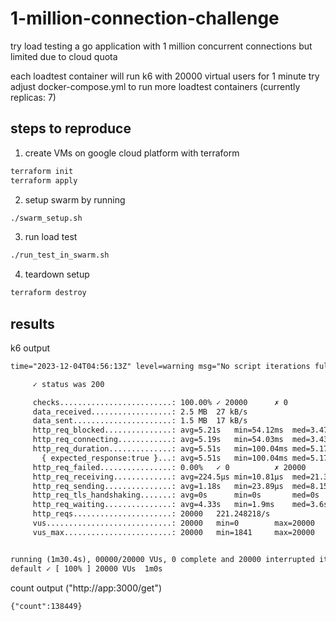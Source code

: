 # 1-million-connection-challenge

try load testing a go application with 1 million concurrent connections
but limited due to cloud quota

each loadtest container will run k6 with 20000 virtual users for 1 minute
try adjust docker-compose.yml to run more loadtest containers (currently replicas: 7)

## steps to reproduce

1. create VMs on google cloud platform with terraform

```bash
terraform init
terraform apply
```

2. setup swarm by running

```bash
./swarm_setup.sh
```

3. run load test

```bash
./run_test_in_swarm.sh
```

4. teardown setup

```bash
terraform destroy
```

## results

k6 output

```txt
time="2023-12-04T04:56:13Z" level=warning msg="No script iterations fully finished, consider making the test duration longer"

     ✓ status was 200

     checks.........................: 100.00% ✓ 20000      ✗ 0
     data_received..................: 2.5 MB  27 kB/s
     data_sent......................: 1.5 MB  17 kB/s
     http_req_blocked...............: avg=5.21s   min=54.12ms  med=3.47s   max=20.33s   p(90)=11.66s  p(95)=12.11s
     http_req_connecting............: avg=5.19s   min=54.03ms  med=3.43s   max=20.23s   p(90)=11.66s  p(95)=12.1s
     http_req_duration..............: avg=5.51s   min=100.04ms med=5.17s   max=20.37s   p(90)=10.88s  p(95)=13.94s
       { expected_response:true }...: avg=5.51s   min=100.04ms med=5.17s   max=20.37s   p(90)=10.88s  p(95)=13.94s
     http_req_failed................: 0.00%   ✓ 0          ✗ 20000
     http_req_receiving.............: avg=224.5µs min=10.81µs  med=21.35µs max=184.36ms p(90)=45.37µs p(95)=66.88µs
     http_req_sending...............: avg=1.18s   min=23.89µs  med=8.15ms  max=14.8s    p(90)=5.12s   p(95)=5.45s
     http_req_tls_handshaking.......: avg=0s      min=0s       med=0s      max=0s       p(90)=0s      p(95)=0s
     http_req_waiting...............: avg=4.33s   min=1.9ms    med=3.6s    max=11.71s   p(90)=10.42s  p(95)=10.63s
     http_reqs......................: 20000   221.248218/s
     vus............................: 20000   min=0        max=20000
     vus_max........................: 20000   min=1841     max=20000


running (1m30.4s), 00000/20000 VUs, 0 complete and 20000 interrupted iterations
default ✓ [ 100% ] 20000 VUs  1m0s
```

count output ("http://app:3000/get")

```txt
{"count":138449}
```
